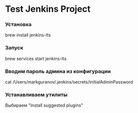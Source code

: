# Test Jenkins Project

### Установка
brew install jenkins-lts

### Запуск
brew services start jenkins-lts

### Вводим пароль админа из конфигурации
cat /Users/markguranov/.jenkins/secrets/initialAdminPassword

### Устанавливаем утилиты
Выбираем "Install suggested plugins"


